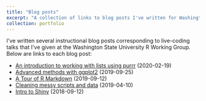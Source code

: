 ```yaml
---
title: "Blog posts"
excerpt: "A collection of links to blog posts I've written for Washington State University's R Working Group<br/><img src='/images/500x300.png'>"
collection: portfolio
---
```


I've written several instructional blog posts corresponding to live-coding talks that I've given at the Washington State University R Working Group. Below are links to each blog post:

+ [An introduction to working with lists using purrr](https://cougrstats.wordpress.com/2020/02/19/an-introduction-to-working-with-lists-using-purrr/) (2020-02-19)
+ [Advanced methods with ggplot2](https://cougrstats.wordpress.com/2019/09/25/advanced-methods-with-ggplot2/) (2019-09-25)
+ [A Tour of R Markdown](https://cougrstats.wordpress.com/2019/09/12/a-tour-of-r-markdown/) (2019-09-12)
+ [Cleaning messy scripts and data](https://cougrstats.wordpress.com/2019/04/10/cleaning-messy-scripts-and-data/) (2019-04-10)
+ [Intro to Shiny](https://cougrstats.wordpress.com/2018/09/12/how-to-shiny-2/) (2018-09-12)
